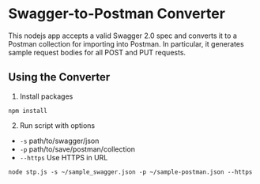 # Swagger-to-Postman Converter
This nodejs app accepts a valid Swagger 2.0 spec and converts it to a Postman collection for importing into Postman. In particular, it generates sample request bodies for all POST and PUT requests.

## Using the Converter

1. Install packages
```
npm install
```

2. Run script with options

- `-s` path/to/swagger/json
- `-p` path/to/save/postman/collection
- `--https` Use HTTPS in URL
```
node stp.js -s ~/sample_swagger.json -p ~/sample-postman.json --https
```

